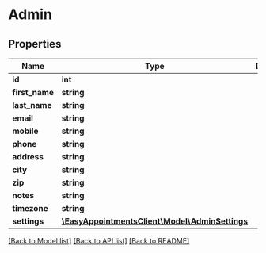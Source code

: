 # Admin

## Properties
Name | Type | Description | Notes
------------ | ------------- | ------------- | -------------
**id** | **int** |  | [optional] 
**first_name** | **string** |  | [optional] 
**last_name** | **string** |  | [optional] 
**email** | **string** |  | [optional] 
**mobile** | **string** |  | [optional] 
**phone** | **string** |  | [optional] 
**address** | **string** |  | [optional] 
**city** | **string** |  | [optional] 
**zip** | **string** |  | [optional] 
**notes** | **string** |  | [optional] 
**timezone** | **string** |  | [optional] 
**settings** | [**\EasyAppointmentsClient\Model\AdminSettings**](AdminSettings.md) |  | [optional] 

[[Back to Model list]](../README.md#documentation-for-models) [[Back to API list]](../README.md#documentation-for-api-endpoints) [[Back to README]](../README.md)


